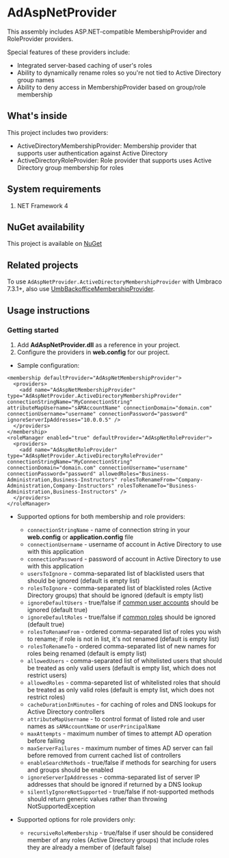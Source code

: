 # AdAspNetProvider
This assembly includes ASP.NET-compatible MembershipProvider and RoleProvider providers.

Special features of these providers include:
- Integrated server-based caching of user's roles
- Ability to dynamically rename roles so you're not tied to Active Directory group names
- Ability to deny access in MembershipProvider based on group/role membership

## What's inside
This project includes two providers:
- ActiveDirectoryMembershipProvider: Membership provider that supports user authentication against Active Directory
- ActiveDirectoryRoleProvider: Role provider that supports uses Active Directory group membership for roles

## System requirements
1. NET Framework 4

## NuGet availability
This project is available on [NuGet](https://www.nuget.org/packages/AdAspNetProvider)

## Related projects
To use `AdAspNetProvider.ActiveDirectoryMembershipProvider` with Umbraco 7.3.1+, also use [UmbBackofficeMembershipProvider](https://github.com/Bitmapped/UmbBackofficeMembershipProvider).

## Usage instructions
### Getting started
1. Add **AdAspNetProvider.dll** as a reference in your project.
2. Configure the providers in **web.config** for our project.
  - Sample configuration:
  ```
  <membership defaultProvider="AdAspNetMembershipProvider">
    <providers>
      <add name="AdAspNetMembershipProvider" type="AdAspNetProvider.ActiveDirectoryMembershipProvider" connectionStringName="MyConnectionString" attributeMapUsername="sAMAccountName" connectionDomain="domain.com" connectionUsername="username" connectionPassword="password" ignoreServerIpAddresses="10.0.0.5" />
    </providers>
  </membership>
  <roleManager enabled="true" defaultProvider="AdAspNetRoleProvider">
    <providers>
      <add name="AdAspNetRoleProvider" type="AdAspNetProvider.ActiveDirectoryRoleProvider" connectionStringName="MyConnectionString" connectionDomain="domain.com" connectionUsername="username" connectionPassword="password" allowedRoles="Business-Administration,Business-Instructors" rolesToRenameFrom="Company-Administration,Company-Instructors" rolesToRenameTo="Business-Administration,Business-Instructors" />
    </providers>
  </roleManager>
  ```
  
  - Supported options for both membership and role providers:
    - `connectionStringName` - name of connection string in your **web.config** or **application.config** file
    - `connectionUsername` - username of account in Active Directory to use with this application
    - `connectionPassword` - password of account in Active Directory to use with this application
    - `usersToIgnore` - comma-separated list of blacklisted users that should be ignored (default is empty list)
    - `rolesToIgnore` - comma-separated list of blacklisted roles (Active Directory groups) that should be ignored (default is empty list)
    - `ignoreDefaultUsers` - true/false if [common user accounts](https://gist.github.com/Bitmapped/e532454f6a64ef52ca7e) should be ignored (default true)
    - `ignoreDefaultRoles` - true/false if [common roles](https://gist.github.com/Bitmapped/e532454f6a64ef52ca7e) should be ignored (default true)
    - `rolesToRenameFrom` - ordered comma-separated list of roles you wish to rename; if role is not in list, it's not renamed (default is empty list)
    - `rolesToRenameTo` - ordered comma-separated list of new names for roles being renamed (default is empty list)
    - `allowedUsers` - comma-separated list of whitelisted users that should be treated as only valid users (default is empty list, which does not restrict users)
    - `allowedRoles` - comma-separeted list of whitelisted roles that should be treated as only valid roles (default is empty list, which does not restrict roles)
    - `cacheDurationInMinutes` - for caching of roles and DNS lookups for Active Directory controllers
    - `attributeMapUsername` - to control format of listed role and user names as `sAMAccountName` or `userPrincipalName`
    - `maxAttempts` - maximum number of times to attempt AD operation before failing
    - `maxServerFailures` - maximum number of times AD server can fail before removed from current cached list of controllers
    - `enableSearchMethods` - true/false if methods for searching for users and groups should be enabled
    - `ignoreServerIpAddresses` - comma-separated list of server IP addresses that should be ignored if returned by a DNS lookup
    - `silentlyIgnoreNotSupported` - true/false if not-supported methods should return generic values rather than throwing NotSupportedException

- Supported options for role providers only:
  - `recursiveRoleMembership` - true/false if user should be considered member of any roles (Active Directory groups) that include roles they are already a member of (default false)
